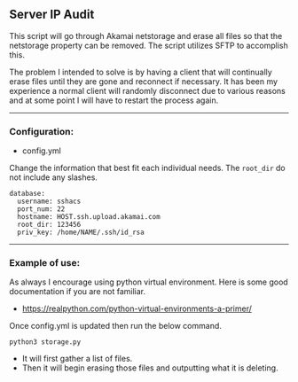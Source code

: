 ## Server IP Audit

This script will go through Akamai netstorage and erase all files so that the netstorage property can be removed. The script utilizes SFTP to accomplish this.

The problem I intended to solve is by having a client that will continually erase files until they are gone and reconnect if necessary.  It has been my experience a normal client will randomly disconnect due to various reasons and at some point I will have to restart the process again.

---
### Configuration:

* config.yml 

Change the information that best fit each individual needs.  The `root_dir` do not include any slashes.

```
database:
  username: sshacs
  port_num: 22
  hostname: HOST.ssh.upload.akamai.com
  root_dir: 123456
  priv_key: /home/NAME/.ssh/id_rsa
```

---

### Example of use:

As always I encourage using python virtual environment.  Here is some good documentation if you are not familiar.

* https://realpython.com/python-virtual-environments-a-primer/

Once config.yml is updated then run the below command.

```
python3 storage.py
```

* It will first gather a list of files.
* Then it will begin erasing those files and outputting what it is deleting.
